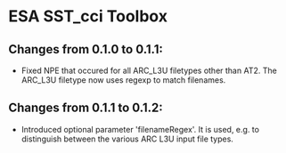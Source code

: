 # ESA SST_cci Toolbox


## Changes from 0.1.0 to 0.1.1:

* Fixed NPE that occured for all ARC_L3U filetypes other than AT2. The ARC_L3U filetype now uses regexp to match filenames.

## Changes from 0.1.1 to 0.1.2:

* Introduced optional parameter 'filenameRegex'. It is used, e.g. to distinguish between the various ARC L3U input file types.